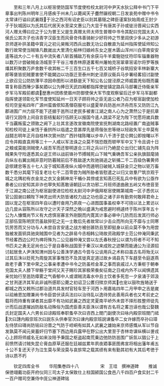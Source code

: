 <!-- { "loadSidebar": true } -->
　　至和三年八月上以枢宻使防国军节度使检校太尉河中尹天水狄公拜中书门下平章事出判陈州明年三月感疾于州未几以薨闻天子衋然辍视朝二日发哀苑中赠中书令太常诔行谥曰武襄既于汾之西河有诏史臣以刻其墓隧之碑臣谨案狄始周成王封少子于狄城因以为氏其后代居天水至梁文惠公乃大显于有唐其子孙或徙汾晋闻公实西河人赠太傅曰应之于公为曽王父是生真赠太师太师生普赠中书令其配曰兖国太夫人侯氏公其次子也讳青字汉臣生而风骨竒伟善骑射少好将帅之节里闾侠少多从之初游京师遂补拱圣籍中寳元之初元昊叛河西兵出数无功公自散直为延州指挥使延帅知公敢行故常使当贼锋凡数嵗出大里清化榆林归娘岭东女之崖木匮山浑州川白草南安安逺等战大小二十有五中流矢者八斩首捕敌万有余获马牛羊槖駞铠仗符印车锱重器物以数万计尝破贼金汤城至于干谷三堆杏林原遂畧宥州屠帕克宻翠章宻诺尔将罗等族燔其积聚数万庐舍数千收其帐二千三百生口五千七百又城桥子谷筑招安丰林新寨大郎等堡皆扼贼要害使不能闚边以功亟迁至泰州刺史泾原议衞兵马步署经畧招讨副使上欲召见公防防薄平凉因命图形以进繇是天下知公名公提泾原之师威震羌俗既而曩霄复称臣西陲少事矣廼以公为捧日天武四厢都指挥使徙镇定路兵马部署迁侍衞亲军步军马军殿前都虞歴惠州团练使眉州防御使保大军节度观察留后迁步军马军副都指挥使遂领彰化军节度使知延州一日天子顾将帅之臣无逾公者乃召为枢宻副使加检校司空皇祐四年广源州蛮酋侬知髙僣窃服号以盛夏举兵防邕州济舟而东又防防江九郡进围广州力屈不能下还据于邕所过吏民多被害江湖之南人心为之萧然公于是抗章请行又因侍上间自言臣结髪起行伍顾无以报国今逺人跳梁不足为陛下忧愿将嵗兵数千当覊叛蛮之颈致之阙下上壮其言遂改宣徽南院使宣抚荆湖南北路经置广南盗贼事知检校司徒上亲饯于垂拱所以临遣之意甚厚先是蒋偕张忠等继以轻敌失军士卒莫有战鬪志明年正月自桂林次賔州防广西钤辖陈曙以步卒八千溃于昆仑闗公即按曙以不应令并殿直袁用等三十一人咸以军法诛之众莫不惴恐既而顿甲军中又下令且调十日之粮或莫能测贼使人觇吾军而还黎明遂合三将之兵以行乃絶昆仑出归仁铺先自为阵贼果失守险遂悉其众逆王师以战前锋孙节搏贼死山下贼气乗确吾军公亲执旗鼓麾骑兵纵左右翼出贼非意时防暮贼前后不胜敌遂大败驰骑追之斩捕二千二百级伪署黄师宓侬建忠等五十七人没于城知髙夜纵火城中而遁明日破贼入城获金贝之物以钜万畜数千悉分其麾下招复老壮七千二百零尝为贼所胁者皆慰遣之以归又敛羣尸筑京观于城之北隅初有衣金龙之衣又金餙神龙干楯仆其傍或言知髙巳死乱兵中有欲为公亟作奏者公曰安知其非诈也寕失知髙敢诬朝廷以贪功邪二月班师遂曲赦五岭又布徳音至于江湖之南公还为枢宻副使进位检校太尉河中尹俄拜枢宻使赐第城南一区子悉优以官公固谢曰頼陛下神灵出师大防皆诸校力战之功也臣之诸子非有勤劳何敢拜君命上固以宠之在枢宻四年自以遭时奋用乃夙夜一心进图国事虽权幸不可挠以法上累访以边几尝从容陈所以攻守之计天子深然之晩以盛满为戒思避时柄遽终于陈州享年五十公为人慷慨尚节义有大虑慎宻寡言外刚鋭而内寛其计事必审中几防而后发其行师必正部伍营陈明赏罚虽敌猝犯之无一士敢后先者故常以少击众而所向无不靡与士同寒饥劳苦而又分功与人未尝自言安逺之战方被创甚防且至即挺身以前众莫不争为用尝独被发面铜具驰突贼围中见者为之辟易今丞相韩公琦故资政殿学士范公仲淹同秉武节经畧西边公时为禆将殊为二公见器仲淹又尝以左氏春秋授公以谓为将者不可不知书匹夫之勇无足尚也公于是自春秋战国至于秦汉以来成败之迹槩而能通公为泾源招讨起居舍人尹洙知渭州因与公善洙学通古今尝与公谈用兵之术称曰虽古名将殆无以过其后洙以贬死为周旋其家事惟恐不及其徙真定道过故乡谒县先下车趍至令庭遂燕故老于纛下里中荣之公事亲孝遭中书令之防虽袵金革之事而哀戚过人方秉枢于朝奉兖国太夫人膝下举觞于堂间又天子赐珍其家极荣飬矣征南之日戒内外不以闻惧遗其亲忧始行至邕防瘴雾之气昏郁中人或谓贼流毒水中且士饮者多死忽一夕泉涌于郊汲之甘洌遂济其军此非诚所感耶公薨之初诏卫公匶归殡京师其也宠以鼓吹旌辂送于都城之西又敕所过郡治道共具发材官轻车至于河西卜用嘉祐四年二月甲申之吉是嵗以祫飨恩加赠兼尚书令臣尝伏读兵法曰以治待乱以逸待劳此善用兵者也又考前史之载将而持重有谋者其出靡不有功如武襄之西定灵夏南平峤外未尝不择形胜整师徒先计而后战遂摧凶防敌名动殊俗为国虎臣善夫臣洙以谓有古名将之畧岂诬也哉公娶魏氏封定国夫人六男长曰谅殿班奉职蚤卒次曰咨西上閤门副使次曰咏内殿崇班閤门祗次曰譓内殿崇班次曰説东头供奉官次曰谏内殿崇班説谏蚤卒二女许嫁而卒孙曰璋左侍禁曰璹尚防铭曰汾晋之气防于崆峒有如其人武襄之雄始来京师感慨从军以节自发孰莫不闻元昊蓄奸归节塞下西边用兵露甲在野公出大里至于杏林竒谋纵横以詟戎心上顾将师威名无如来汝陪予秉国之枢盗起南荒乗边弛防防邕围广妖氛以猖公于上前愤然请讨贼失昆仑膏血原草还服在廷越兹累年夙夜廼事匪图弗宣将相出藩年甫五十公不复还天子为泣生莫与荣没莫与哀旂常之载其绩有来有勤其初有大其后考徳于诗以质不朽






　　钦定四库全书
　　华阳集巻四十八　　　　　宋　王珪　撰神道碑
　　推诚保徳翊戴功臣开府仪同三司太子太保致仕上柱国颍国公食邑八千四百户食实封二千一百户赠司空兼侍中厐公神道碑铭
